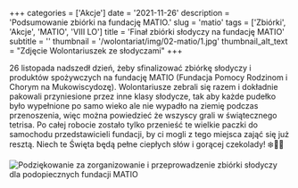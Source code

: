+++
categories = ['Akcje']
date = '2021-11-26'
description = 'Podsumowanie zbiórki na fundację MATIO.'
slug = 'matio'
tags = ['Zbiórki', 'Akcje', 'MATIO', 'VIII LO']
title = 'Finał zbiórki słodyczy na fundację MATIO'
subtitle = ''
thumbnail = '/wolontariat/img/02-matio/1.jpg'
thumbnail_alt_text = "Zdjęcie Wolontariuszek ze słodyczami"
+++

26 listopada nadszedł dzień, żeby sfinalizować zbiórkę słodyczy i produktów spożywczych na fundację MATIO (Fundacja Pomocy Rodzinom i Chorym na Mukowiscydozę). Wolontariusze zebrali się razem i dokładnie pakowali przyniesione przez inne klasy słodycze, tak aby każde pudełko było wypełnione po samo wieko ale nie wypadło na ziemię podczas przenoszenia, więc można powiedzieć że wszyscy grali w świątecznego tetrisa. Po całej robocie zostało tylko przenieść te wielkie paczki do samochodu przedstawicieli fundacji, by ci mogli z tego miejsca zająć się już resztą.  Niech te Święta będą pełne ciepłych słów i gorącej czekolady! ❄️🍫🌲

![Podziękowanie za zorganizowanie i przeprowadzenie zbiórki słodyczy dla podopiecznych fundacji MATIO](/wolontariat/img/02-matio/2.jpg)
